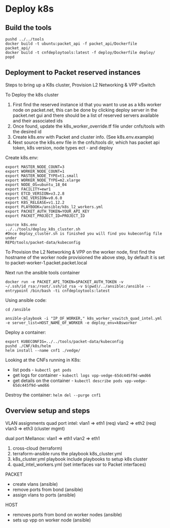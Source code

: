 # Deploy k8s

## Build the tools

```
pushd ../../tools
docker build -t ubuntu:packet_api -f packet_api/Dockerfile  packet_api/
docker build -t cnfdeploytools:latest -f deploy/Dockerfile deploy/
popd
```


## Deployment to Packet reserved instances

Steps to bring up a K8s cluster, Provision L2 Networking & VPP vSwitch

To Deploy the k8s cluster
1. First find the reserved instance id that you want to use as a k8s worker node on packet.net, this can be done by clicking deploy server in the packet.net gui and there should be a list of reserved servers available and their associated ids
2. Once found, update the k8s_worker_override.tf file under cnfs/tools with the desired id
3. Create k8s.env with Packet and cluster info.  (See k8s.env.example)
4. Next source the k8s.env file in the cnfs/tools dir, which has packet api token, k8s version, node types ect - and deploy



Create k8s.env:
```
export MASTER_NODE_COUNT=3
export WORKER_NODE_COUNT=1
export MASTER_NODE_TYPE=t1.small
export WORKER_NODE_TYPE=m2.xlarge
export NODE_OS=ubuntu_18_04
export FACILITY=ewr1
export ETCD_VERSION=v3.2.8
export CNI_VERSION=v0.6.0
export K8S_RELEASE=v1.12.2
export PLAYBOOK=/ansible/k8s_l2_workers.yml
export PACKET_AUTH_TOKEN=YOUR_API_KEY
export PACKET_PROJECT_ID=PROJECT_ID
```


```
source k8s.env
../../tools/deploy_k8s_cluster.sh
#Once deploy_cluster.sh is finished you will find you kubeconfig file under 
REPO/tools/packet-data/kubeconfig
```

To Provision the L2 Networking & VPP on the worker node, first find the hostname of the worker node provisioned the above step, by default it is set to packet-worker-1.packet.packet.local

Next run the ansible tools container
```
docker run -e PACKET_API_TOKEN=$PACKET_AUTH_TOKEN -v ~/.ssh/id_rsa:/root/.ssh/id_rsa -v $(pwd)/../ansible:/ansible --entrypoint /bin/bash -ti cnfdeploytools:latest
```

Using ansible code:
```
cd /ansible

ansible-playbook -i "IP_OF_WORKER," k8s_worker_vswitch_quad_intel.yml -e server_list=HOST_NAME_OF_WORKER -e deploy_env=k8sworker
```

Deploy a container:
```
export KUBECONFIG=../../tools/packet-data/kubeconfig
pushd ./CNF/k8s/helm
helm install --name cnf1 ./vedge/
```

Looking at the CNFs running in K8s:
- list pods - `kubectl get pods`
- get logs for container - `kubectl logs vpp-vedge-65dc445f9d-wmd66`
- get details on the container - `kubectl describe pods vpp-vedge-65dc445f9d-wmd66`

Destroy the container: `helm del --purge cnf1`



## Overview setup and steps

VLAN assignments
quad port intel:
  vlan1 => eth1 (req)
  vlan2 => eth2 (req)
  vlan3 => eth3 (cluster mgmt)

dual port Mellanox:
   vlan1 => eth1
   vlan2 => eth1


1. cross-cloud (terraform)
2. terraform-ansible runs the playbook k8s_cluster.yml 
3. k8s_cluster.yml playbook include playbooks to setup k8s cluster
4. quad_intel_workers.yml (set interfaces var to Packet interfaces)

PACKET
  - create vlans (ansible)
  - remove ports from bond (ansible)
  - assign vlans to ports (ansible)

HOST
  - removes ports from bond on worker nodes (ansible)
  - sets up vpp on worker node (ansible)


